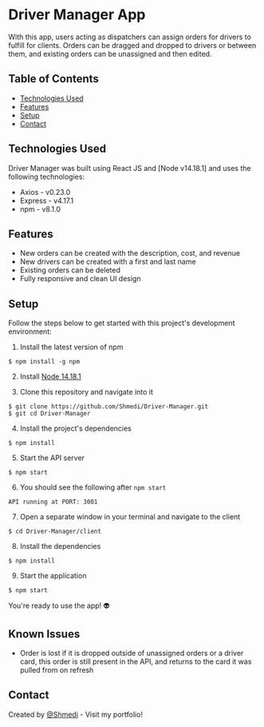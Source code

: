 # Driver Manager App

With this app, users acting as dispatchers can assign orders for drivers to fulfill for clients. Orders can be dragged and dropped to drivers or between them, and existing orders can be unassigned and then edited.

## Table of Contents

- [Technologies Used](#technologies-used)
- [Features](#features)
- [Setup](#setup)
- [Contact](#contact)

## Technologies Used

Driver Manager was built using React JS and [Node v14.18.1] and uses the following technologies:

- Axios - v0.23.0
- Express - v4.17.1
- npm - v8.1.0

## Features

- New orders can be created with the description, cost, and revenue
- New drivers can be created with a first and last name
- Existing orders can be deleted
- Fully responsive and clean UI design

## Setup

Follow the steps below to get started with this project's development environment:

1. Install the latest version of npm

```
$ npm install -g npm
```

2. Install [Node 14.18.1](https://nodejs.org/en/download/)

3. Clone this repository and navigate into it

```
$ git clone https://github.com/Shmedi/Driver-Manager.git
$ git cd Driver-Manager
```

4. Install the project's dependencies

```
$ npm install
```

5. Start the API server

```
$ npm start
```

6. You should see the following after `npm start`

```
API running at PORT: 3001
```

7. Open a separate window in your terminal and navigate to the client

```
$ cd Driver-Manager/client
```

8. Install the dependencies

```
$ npm install
```

9. Start the application

```
$ npm start
```

You're ready to use the app! :alien:

## Known Issues

- Order is lost if it is dropped outside of unassigned orders or a driver card, this order is still present in the API, and returns to the card it was pulled from on refresh

## Contact

Created by [@Shmedi](https://eduardtupy.co/) - Visit my portfolio!

